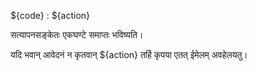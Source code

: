 ${code} : ${action}

सत्यापनसङ्केतः एकघण्टे समाप्तः भविष्यति।

यदि भवान् आवेदनं न कृतवान् ${action} तर्हि कृपया एतत् ईमेलम् अवहेलयतु।

